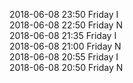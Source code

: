 2018-06-08 23:50 Friday  I  
2018-06-08 22:50 Friday  N  
2018-06-08 21:35 Friday  I  
2018-06-08 21:00 Friday  N  
2018-06-08 20:55 Friday  I  
2018-06-08 20:50 Friday  N  
